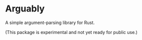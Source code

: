 # Arguably

A simple argument-parsing library for Rust.

(This package is experimental and not yet ready for public use.)

